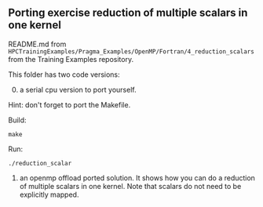 
## Porting exercise reduction of multiple scalars in one kernel

README.md from `HPCTrainingExamples/Pragma_Examples/OpenMP/Fortran/4_reduction_scalars` from the Training Examples repository.

This folder has two code versions:

0) a serial cpu version to port yourself. 

Hint: don't forget to port the Makefile.

Build:
```
make
````
Run:
```
./reduction_scalar
```

1) an openmp offload ported solution. It shows how you can do a reduction of multiple scalars in one kernel. Note that scalars do not need to be explicitly mapped.
